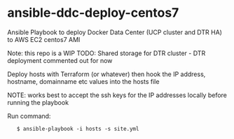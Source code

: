 # ansible-ddc-deploy-centos7
Ansible Playbook to deploy Docker Data Center (UCP cluster and DTR HA) to AWS EC2 centos7 AMI

Note: this repo is a WIP
TODO: Shared storage for DTR cluster - DTR deployment commented out for now


Deploy hosts with Terraform (or whatever) then hook the IP address, hostname, domainname etc values into the hosts file

NOTE: works best to accept the ssh keys for the IP addresses locally before running the playbook


Run command:
```
   $ ansible-playbook -i hosts -s site.yml
```

